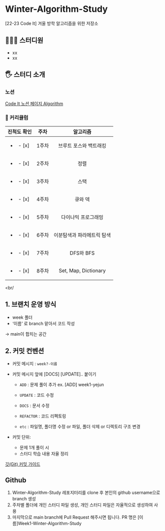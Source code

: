 # Winter-Algorithm-Study

[22-23 Code It] 겨울 방학 알고리즘을 위한 저장소

## 👩🏻‍💻 스터디원

- xx
- xx

## 🖐️ 스터디 소개

### 노션

[Code It 노션 페이지 Algorithm](https://www.notion.so/709cd20c666e49fea24ded39186937dc)

### 📆 커리큘럼

|       진척도 확인        | 주차  |          알고리즘          |
| :----------------------: | :---: | :------------------------: |
| <ul><li>- [x] </li></ul> | 1주차 |   브루트 포스와 백트래킹   |
| <ul><li>- [x] </li></ul> | 2주차 |            정렬            |
| <ul><li>- [x] </li></ul> | 3주차 |            스택            |
| <ul><li>- [x] </li></ul> | 4주차 |          큐와 덱           |
| <ul><li>- [x] </li></ul> | 5주차 |    다이나믹 프로그래밍     |
| <ul><li>- [x] </li></ul> | 6주차 | 이분탐색과 파라메트릭 탐색 |
| <ul><li>- [x] </li></ul> | 7주차 |         DFS와 BFS          |
| <ul><li>- [x] </li></ul> | 8주차 |    Set, Map, Dictionary    |

<br/
>
## 1. 브랜치 운영 방식

- week 폴더
- ‘이름’ 로 branch 맡아서 코드 작성

→ main이 합치는 공간

## 2. 커밋 컨벤션
- 커밋 메시지 : `week?-이름`

- 커밋 메시지 앞에 [DOCS] [UPDATE]..  붙이기
    - `ADD` : 문제 풀이 추가  ex. [ADD] week1-yejun
    - `UPDATE` : 코드 수정
    - `DOCS` : 문서 수정
    - `REFACTOR` : 코드 리펙토링
    
    - `etc` : 파일명, 폴더명 수정 or 파일, 폴더 삭제 or 디렉토리 구조 변경
- 커밋 단위:
    - 문제 1개 풀이 시
    - 스터디 학습 내용 자율 정리

[깃(Git) 커밋 가이드](https://tech.10000lab.xyz/git/git-commit-discipline.html)

## Github

1. Winter-Algorithm-Study 레포지터리를 clone 후 본인의 github username으로 branch 생성
2. 주차별 폴더에 개인 스터디 파일 생성, 개인 스터디 파일은 자율적으로 생성하여 사용
3. 마지막으로 main branch에 Pull Request 해주시면 됩니다. PR 명은 [이름]Week1-Winter-Algorithm-Study
